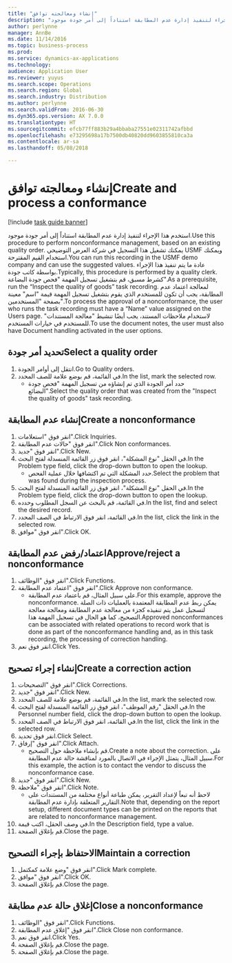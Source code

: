 ```yaml
---
title: "إنشاء ومعالجته توافق"
description: "استخدم هذا الإجراء لتنفيذ إدارة عدم المطابقة استناداً إلى أمر جودة موجود."
author: perlynne
manager: AnnBe
ms.date: 11/14/2016
ms.topic: business-process
ms.prod: 
ms.service: dynamics-ax-applications
ms.technology: 
audience: Application User
ms.reviewer: yuyus
ms.search.scope: Operations
ms.search.region: Global
ms.search.industry: Distribution
ms.author: perlynne
ms.search.validFrom: 2016-06-30
ms.dyn365.ops.version: AX 7.0.0
ms.translationtype: HT
ms.sourcegitcommit: efcb77ff883b29a4bbaba27551e02311742afbbd
ms.openlocfilehash: e73295698a17b7500db40820dd9603855810ca3a
ms.contentlocale: ar-sa
ms.lasthandoff: 05/08/2018

---
```

# <a name="create-and-process-a-conformance"></a><span data-ttu-id="3fb76-103">إنشاء ومعالجته توافق</span><span class="sxs-lookup"><span data-stu-id="3fb76-103">Create and process a conformance</span></span>

[!include [task guide banner](../../includes/task-guide-banner.md)]

<span data-ttu-id="3fb76-104">استخدم هذا الإجراء لتنفيذ إدارة عدم المطابقة استناداً إلى أمر جودة موجود.</span><span class="sxs-lookup"><span data-stu-id="3fb76-104">Use this procedure to perform nonconformance management, based on an existing quality order.</span></span> <span data-ttu-id="3fb76-105">يمكنك تشغيل هذا التسجيل في شركة العرض التوضيحي USMF ويمكنك استخدام القيم المقترحة.</span><span class="sxs-lookup"><span data-stu-id="3fb76-105">You can run this recording in the USMF demo company and can use the suggested values.</span></span> <span data-ttu-id="3fb76-106">عادة ما يتم تنفيذ هذا الإجراء بواسطة كاتب جودة.</span><span class="sxs-lookup"><span data-stu-id="3fb76-106">Typically, this procedure is performed by a quality clerk.</span></span>  <span data-ttu-id="3fb76-107">كشرط مسبق، قم بتشغيل تسجيل المهمة "فحص جودة البضاعة".</span><span class="sxs-lookup"><span data-stu-id="3fb76-107">As a prerequisite, run the “Inspect the quality of goods” task recording.</span></span> <span data-ttu-id="3fb76-108">لمعالجة اعتماد عدم المطابقة، يجب أن تكون للمستخدم الذي يقوم بتشغيل تسجيل المهمة قيمة "اسم" معينة بصفحة "المستخدمين".</span><span class="sxs-lookup"><span data-stu-id="3fb76-108">To process the approval of a nonconformance, the user who runs the task recording must have a “Name” value assigned on the Users page.</span></span> <span data-ttu-id="3fb76-109">لاستخدام ملاحظات المستند، يجب أيضًا تنشيط "معالجة المستندات" للمستخدم في خيارات المستخدم.</span><span class="sxs-lookup"><span data-stu-id="3fb76-109">To use the document notes, the user must also have Document handling activated in the user options.</span></span>


## <a name="select-a-quality-order"></a><span data-ttu-id="3fb76-110">تحديد أمر جودة</span><span class="sxs-lookup"><span data-stu-id="3fb76-110">Select a quality order</span></span>
1. <span data-ttu-id="3fb76-111">انتقل إلى أوامر الجودة.</span><span class="sxs-lookup"><span data-stu-id="3fb76-111">Go to Quality orders.</span></span>
2. <span data-ttu-id="3fb76-112">في القائمة، قم بوضع علامة للصف المحدد.</span><span class="sxs-lookup"><span data-stu-id="3fb76-112">In the list, mark the selected row.</span></span>
    * <span data-ttu-id="3fb76-113">حدد أمر الجودة الذي تم إنشاؤه من تسجيل المهمة "فحص جودة البضائع".</span><span class="sxs-lookup"><span data-stu-id="3fb76-113">Select the quality order that was created from the "Inspect the quality of goods" task recording.</span></span>  

## <a name="create-a-nonconformance"></a><span data-ttu-id="3fb76-114">إنشاء عدم المطابقة</span><span class="sxs-lookup"><span data-stu-id="3fb76-114">Create a nonconformance</span></span>
1. <span data-ttu-id="3fb76-115">انقر فوق "استعلامات".</span><span class="sxs-lookup"><span data-stu-id="3fb76-115">Click Inquiries.</span></span>
2. <span data-ttu-id="3fb76-116">انقر فوق "حالات عدم المطابقة".</span><span class="sxs-lookup"><span data-stu-id="3fb76-116">Click Non conformances.</span></span>
3. <span data-ttu-id="3fb76-117">انقر فوق "جديد".</span><span class="sxs-lookup"><span data-stu-id="3fb76-117">Click New.</span></span>
4. <span data-ttu-id="3fb76-118">في الحقل "نوع المشكلة"، انقر فوق زر القائمة المنسدلة لفتح البحث.</span><span class="sxs-lookup"><span data-stu-id="3fb76-118">In the Problem type field, click the drop-down button to open the lookup.</span></span>
    * <span data-ttu-id="3fb76-119">حدد المشكلة التي تم اكتشافها خلال عملية الفحص.</span><span class="sxs-lookup"><span data-stu-id="3fb76-119">Select the problem that was found during the inspection process.</span></span>  
5. <span data-ttu-id="3fb76-120">في الحقل "نوع المشكلة"، انقر فوق زر القائمة المنسدلة لفتح البحث.</span><span class="sxs-lookup"><span data-stu-id="3fb76-120">In the Problem type field, click the drop-down button to open the lookup.</span></span>
6. <span data-ttu-id="3fb76-121">في القائمة، قم بالبحث عن السجل المطلوب وحدده.</span><span class="sxs-lookup"><span data-stu-id="3fb76-121">In the list, find and select the desired record.</span></span>
7. <span data-ttu-id="3fb76-122">في القائمة، انقر فوق الارتباط في الصف المحدد.</span><span class="sxs-lookup"><span data-stu-id="3fb76-122">In the list, click the link in the selected row.</span></span>
8. <span data-ttu-id="3fb76-123">انقر فوق "موافق".</span><span class="sxs-lookup"><span data-stu-id="3fb76-123">Click OK.</span></span>

## <a name="approvereject-a-nonconformance"></a><span data-ttu-id="3fb76-124">اعتماد/رفض عدم المطابقة</span><span class="sxs-lookup"><span data-stu-id="3fb76-124">Approve/reject a nonconformance</span></span>
1. <span data-ttu-id="3fb76-125">انقر فوق "الوظائف".</span><span class="sxs-lookup"><span data-stu-id="3fb76-125">Click Functions.</span></span>
2. <span data-ttu-id="3fb76-126">انقر فوق "اعتماد عدم المطابقة".</span><span class="sxs-lookup"><span data-stu-id="3fb76-126">Click Approve non conformance.</span></span>
    * <span data-ttu-id="3fb76-127">على سبيل المثال، قم باعتماد عدم المطابقة.</span><span class="sxs-lookup"><span data-stu-id="3fb76-127">For this example, approve the nonconformance.</span></span> <span data-ttu-id="3fb76-128">يمكن ربط عدم المطابقة المعتمدة بالعمليات ذات الصلة لتسجيل عمل يتم تنفيذه كجزء من معالجة عدم المطابقة ومعالجة معالجة التصحيح، كما هو الحال في تسجيل المهمة هذا.</span><span class="sxs-lookup"><span data-stu-id="3fb76-128">Approved nonconformances can be associated with related operations to record work that is done as part of the nonconformance handling and, as in this task recording, the processing of correction handling.</span></span>  
3. <span data-ttu-id="3fb76-129">انقر فوق نعم.</span><span class="sxs-lookup"><span data-stu-id="3fb76-129">Click Yes.</span></span>

## <a name="create-a-correction-action"></a><span data-ttu-id="3fb76-130">إنشاء إجراء تصحيح</span><span class="sxs-lookup"><span data-stu-id="3fb76-130">Create a correction action</span></span>
1. <span data-ttu-id="3fb76-131">انقر فوق "التصحيحات".</span><span class="sxs-lookup"><span data-stu-id="3fb76-131">Click Corrections.</span></span>
2. <span data-ttu-id="3fb76-132">انقر فوق "جديد".</span><span class="sxs-lookup"><span data-stu-id="3fb76-132">Click New.</span></span>
3. <span data-ttu-id="3fb76-133">في القائمة، قم بوضع علامة للصف المحدد.</span><span class="sxs-lookup"><span data-stu-id="3fb76-133">In the list, mark the selected row.</span></span>
4. <span data-ttu-id="3fb76-134">في الحقل "رقم الموظف"، انقر فوق زر القائمة المنسدلة لفتح البحث.</span><span class="sxs-lookup"><span data-stu-id="3fb76-134">In the Personnel number field, click the drop-down button to open the lookup.</span></span>
5. <span data-ttu-id="3fb76-135">في القائمة، انقر فوق الارتباط في الصف المحدد.</span><span class="sxs-lookup"><span data-stu-id="3fb76-135">In the list, click the link in the selected row.</span></span>
6. <span data-ttu-id="3fb76-136">انقر فوق تحديد.</span><span class="sxs-lookup"><span data-stu-id="3fb76-136">Click Select.</span></span>
7. <span data-ttu-id="3fb76-137">انقر فوق "إرفاق".</span><span class="sxs-lookup"><span data-stu-id="3fb76-137">Click Attach.</span></span>
    * <span data-ttu-id="3fb76-138">قم بإنشاء ملاحظة حول التصحيح.</span><span class="sxs-lookup"><span data-stu-id="3fb76-138">Create a note about the correction.</span></span> <span data-ttu-id="3fb76-139">على سبيل المثال، يتمثل الإجراء في الاتصال بالمورد لمناقشة حالة عدم المطابقة.</span><span class="sxs-lookup"><span data-stu-id="3fb76-139">For this example, the action is to contact the vendor to discuss the nonconformance case.</span></span>  
8. <span data-ttu-id="3fb76-140">انقر فوق "جديد".</span><span class="sxs-lookup"><span data-stu-id="3fb76-140">Click New.</span></span>
9. <span data-ttu-id="3fb76-141">انقر فوق "ملاحظة".</span><span class="sxs-lookup"><span data-stu-id="3fb76-141">Click Note.</span></span>
    * <span data-ttu-id="3fb76-142">لاحظ أنه تبعاً لإعداد التقرير، يمكن طباعة أنواع مختلفة من المستندات على التقارير المتعلقة بإدارة عدم المطابقة.</span><span class="sxs-lookup"><span data-stu-id="3fb76-142">Note that, depending on the report setup, different document types can be printed on the reports that are related to nonconformance management.</span></span>  
10. <span data-ttu-id="3fb76-143">في وصف الحقل، اكتب قيمة.</span><span class="sxs-lookup"><span data-stu-id="3fb76-143">In the Description field, type a value.</span></span>
11. <span data-ttu-id="3fb76-144">قم بإغلاق الصفحة.</span><span class="sxs-lookup"><span data-stu-id="3fb76-144">Close the page.</span></span>

## <a name="maintain-a-correction"></a><span data-ttu-id="3fb76-145">الاحتفاظ بإجراء التصحيح</span><span class="sxs-lookup"><span data-stu-id="3fb76-145">Maintain a correction</span></span>
1. <span data-ttu-id="3fb76-146">انقر فوق "وضع علامة كمكتمل".</span><span class="sxs-lookup"><span data-stu-id="3fb76-146">Click Mark complete.</span></span>
2. <span data-ttu-id="3fb76-147">انقر فوق "موافق".</span><span class="sxs-lookup"><span data-stu-id="3fb76-147">Click OK.</span></span>
3. <span data-ttu-id="3fb76-148">قم بإغلاق الصفحة.</span><span class="sxs-lookup"><span data-stu-id="3fb76-148">Close the page.</span></span>

## <a name="close-a-nonconformance"></a><span data-ttu-id="3fb76-149">إغلاق حالة عدم مطابقة</span><span class="sxs-lookup"><span data-stu-id="3fb76-149">Close a nonconformance</span></span>
1. <span data-ttu-id="3fb76-150">انقر فوق "الوظائف".</span><span class="sxs-lookup"><span data-stu-id="3fb76-150">Click Functions.</span></span>
2. <span data-ttu-id="3fb76-151">انقر فوق "إغلاق عدم المطابقة".</span><span class="sxs-lookup"><span data-stu-id="3fb76-151">Click Close non conformance.</span></span>
3. <span data-ttu-id="3fb76-152">انقر فوق نعم.</span><span class="sxs-lookup"><span data-stu-id="3fb76-152">Click Yes.</span></span>
4. <span data-ttu-id="3fb76-153">قم بإغلاق الصفحة.</span><span class="sxs-lookup"><span data-stu-id="3fb76-153">Close the page.</span></span>
5. <span data-ttu-id="3fb76-154">قم بإغلاق الصفحة.</span><span class="sxs-lookup"><span data-stu-id="3fb76-154">Close the page.</span></span>

